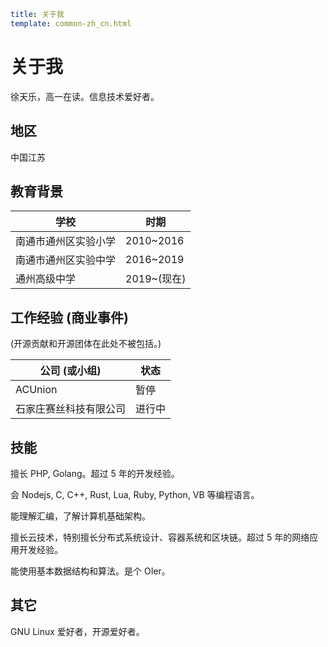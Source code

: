 ```yaml
title: 关于我
template: common-zh_cn.html
```

# 关于我

徐天乐，高一在读。信息技术爱好者。

## 地区

中国江苏

## 教育背景

| 学校                 | 时期        |
| -------------------- | ----------- |
| 南通市通州区实验小学 | 2010~2016   |
| 南通市通州区实验中学 | 2016~2019   |
| 通州高级中学         | 2019~(现在) |

## 工作经验 (商业事件)

(开源贡献和开源团体在此处不被包括。)

| 公司 (或小组)          | 状态   |
| ---------------------- | ------ |
| ACUnion                | 暂停   |
| 石家庄赛丝科技有限公司 | 进行中 |

## 技能

擅长 PHP, Golang。超过 5 年的开发经验。

会 Nodejs, C, C++, Rust, Lua, Ruby, Python, VB 等编程语言。

能理解汇编，了解计算机基础架构。

擅长云技术，特别擅长分布式系统设计、容器系统和区块链。超过 5 年的网络应用开发经验。

能使用基本数据结构和算法。是个 OIer。

## 其它

GNU Linux 爱好者，开源爱好者。
